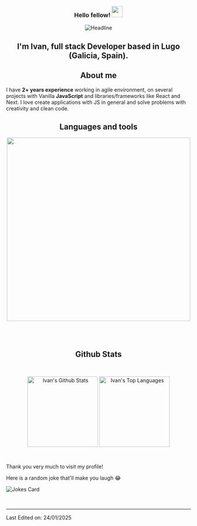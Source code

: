 <!--Header-->
<h3 align="center">Hello fellow! <img src="https://raw.githubusercontent.com/MartinHeinz/MartinHeinz/master/wave.gif" width="30"/> </h3>

<div align=center>
  <img src="https://readme-typing-svg.herokuapp.com?color=%236FDA44&size=32&center=true&vCenter=true&width=600&height=50&lines=I'm+Ivan+Lopez+%F0%9F%91%8B;;Software+Engineer;" alt="Headline" />
<h2 align="center">
  I'm Ivan, full stack Developer based in Lugo (Galicia, Spain). </h2>
</div>


<h2 align="center">About me</h2>
<p>I have <strong>2+ years experience</strong> working in agile environment, on several projects with Vanilla <strong>JavaScript</strong> and libraries/frameworks like React and Next. I love create applications with JS in general and solve problems with creativity and clean code. </p>

<!--Languages and Tools Section-->       
<h2 align="center">Languages and tools</h2> 
<p align="center">
<img width="500px"  src="https://skillicons.dev/icons?i=html,css,js,react,nextjs,astro,ts,nodejs,express,md,postgres,mongo,git,github,vscode,docker,aws,postman,supabase,linux,cloudflare,figma,grafana&perline=10"  />
</p>
<br>
<br>

<h2 align="center">Github Stats</h2>
<br>

<p align="center">
<img align="center" alt="Ivan's Github Stats" src="https://github-readme-stats.vercel.app/api/?username=Ivanlopez-dev&show_icons=true&include_all_commits=true&count_private=true&theme=react&hide_border=true&bg_color=1F222E&title_color=F85D7F&icon_color=F8D866" height="192px"/>
<img align="center" alt="Ivan's Top Languages" src="https://github-readme-stats.vercel.app/api/top-langs/?username=Ivanlopez-dev&langs_count=8&layout=compact&theme=react&hide_border=true&bg_color=1F222E&title_color=F85D7F&icon_color=F8D866" height="192px"/>
</p>

&emsp;
&emsp;
<br>

Thank you very much to visit my profile!
<br>

Here is a random joke that'll make you laugh 😂

![Jokes Card](https://readme-jokes.vercel.app/api?theme=dracula&hideBorder)


<br>


-----

Last Edited on: 24/01/2025
